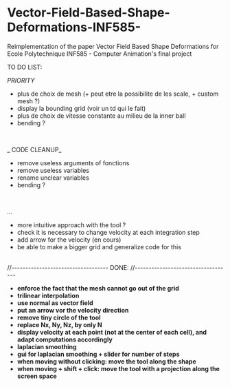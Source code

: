 # Vector-Field-Based-Shape-Deformations-INF585-
Reimplementation of the paper Vector Field Based Shape Deformations for Ecole Polytechnique INF585 - Computer Animation's final project

TO DO LIST:

_PRIORITY_
- plus de choix de mesh (+ peut etre la possibilite de les scale, + custom mesh ?)
- display la bounding grid (voir un td qui le fait)
- plus de choix de vitesse constante au milieu de la inner ball 
- bending ?
</br>


_ CODE CLEANUP_
- remove useless arguments of fonctions
- remove useless variables
- rename unclear variables
- bending ?
</br>

_..._
- more intuitive approach with the tool ?
- check it is necessary to change velocity at each integration step
- add arrow for the velocity (en cours)
- be able to make a bigger grid and generalize code for this

</br>
//-----------------------------------
DONE:
//-----------------------------------

- **enforce the fact that the mesh cannot go out of the grid**
- **trilinear interpolation**
- **use normal as vector field**
- **put an arrow vor the velocity direction**
- **remove tiny circle of the tool**
- **replace Nx, Ny, Nz, by only N**
- **display velocity at each point (not at the center of each cell), and adapt computations accordingly**
- **laplacian smoothing**
- **gui for laplacian smoothing + slider for number of steps**
- **when moving without clicking: move the tool along the shape**
- **when moving + shift + click: move the tool with a projection along the screen space**
